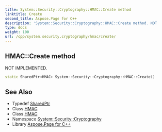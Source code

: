```yaml
---
title: System::Security::Cryptography::HMAC::Create method
linktitle: Create
second_title: Aspose.Page for C++
description: 'System::Security::Cryptography::HMAC::Create method. NOT IMPLEMENTED in C++.'
type: docs
weight: 100
url: /cpp/system.security.cryptography/hmac/create/
---
```

## HMAC::Create method


NOT IMPLEMENTED.

```cpp
static SharedPtr<HMAC> System::Security::Cryptography::HMAC::Create()
```


## See Also

* Typedef [SharedPtr](../../../system/sharedptr/)
* Class [HMAC](../)
* Class [HMAC](../)
* Namespace [System::Security::Cryptography](../../)
* Library [Aspose.Page for C++](../../../)
